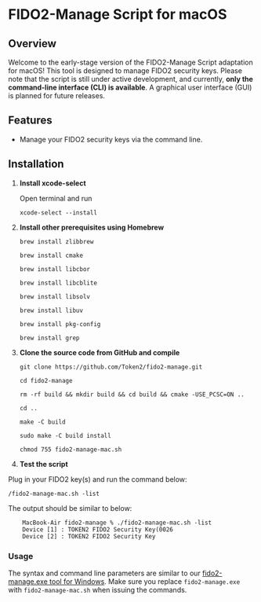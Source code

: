 # FIDO2-Manage Script for macOS

## Overview
Welcome to the early-stage version of the FIDO2-Manage Script adaptation for macOS! This tool is designed to manage FIDO2 security keys. Please note that the script is still under active development, and currently, **only the command-line interface (CLI) is available**. A graphical user interface (GUI) is planned for future releases.

## Features
- Manage your FIDO2 security keys via the command line.

## Installation

1. **Install xcode-select**

    Open terminal and run

    `xcode-select --install`

3. **Install other prerequisites using Homebrew**

    `brew install zlibbrew`

    `brew install cmake`

    `brew install libcbor`

    `brew install libcblite`

    `brew install libsolv`

    `brew install libuv`

    `brew install pkg-config`

    `brew install grep`


4. **Clone the source code from GitHub and compile**

    `git clone https://github.com/Token2/fido2-manage.git`

    `cd fido2-manage`

    `rm -rf build && mkdir build && cd build && cmake -USE_PCSC=ON ..`

    `cd ..`

    `make -C build`

    `sudo make -C build install`

    `chmod 755 fido2-manage-mac.sh`

5. **Test the script**  

Plug in your FIDO2 key(s) and run the command below:

    /fido2-manage-mac.sh -list

The output should be similar to below:
```console
    MacBook-Air fido2-manage % ./fido2-manage-mac.sh -list
    Device [1] : TOKEN2 FIDO2 Security Key(0026
    Device [2] : TOKEN2 FIDO2 Security Key
```

### Usage ###
The syntax and command line parameters are similar to our  [fido2-manage.exe tool for Windows](https://www.token2.com/site/page/fido2-token-management-tool-fido2-manage-exe).
Make sure you replace `fido2-manage.exe` with `fido2-manage-mac.sh` when issuing the commands.
